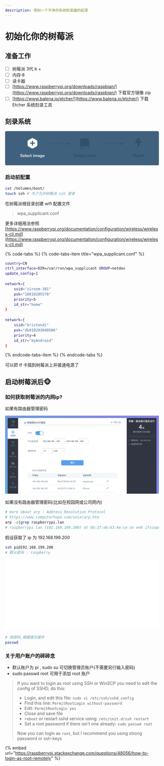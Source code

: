 ```yaml
---
description: 得到一个干净的系统和英雄的起源
---
```


# 初始化你的树莓派

## 准备工作

* [ ] 树莓派 3代 b + 
* [ ] 内存卡
* [ ] 读卡器
* [ ] [https://www.raspberrypi.org/downloads/raspbian/](https://www.raspberrypi.org/downloads/raspbian/) 下载官方镜像 zip
* [ ] [https://www.balena.io/etcher/](https://www.balena.io/etcher/) 下载 Etcher 系统刻录工具

## 刻录系统

![](.gitbook/assets/steps-8006dca57323756b1b84fb9408742409.gif)

### 启动前配置

```bash
cat /Volumes/boot/
touch ssh # 为了允许树莓派 ssh 登录
```

在树莓派根目录创建 wifi 配置文件

> wpa\_supplicant.conf

更多详细用法参照 [https://www.raspberrypi.org/documentation/configuration/wireless/wireless-cli.md](https://www.raspberrypi.org/documentation/configuration/wireless/wireless-cli.md)

{% code-tabs %}
{% code-tabs-item title="wpa\_supplicant.conf" %}
```bash
country=CN
ctrl_interface=DIR=/var/run/wpa_supplicant GROUP=netdev
update_config=1

network={
    ssid="ziroom-301"
    psk="18810205578"
    priority=5
    id_str="home"
}

network={
    ssid="kristendi"
    psk="dk010203040506"
    priority=4
    id_str="myAndroid"
}
```
{% endcode-tabs-item %}
{% endcode-tabs %}

可以把 tf 卡插到树莓派上并接通电源了

## 启动树莓派后🐵

### 如何获取树莓派的内网ip?

如果有路由器管理密码

![&#x5404;&#x54C1;&#x724C;&#x8DEF;&#x7531;&#x5668;&#x7BA1;&#x7406;&#x9875;&#x9762;&#x53EF;&#x80FD;&#x7565;&#x6709;&#x4E0D;&#x540C;](.gitbook/assets/1%20%281%29.png)

如果没有路由器管理密码\(比如在校园网或公司网内\)

```bash
# more about arp : Address Resolution Protocol
# https://www.computerhope.com/unix/arp.htm
arp -a|grep raspberrypi.lan
# raspberrypi.lan (192.168.199.200) at b8:27:eb:63:4e:ce on en0 ifscope [ethernet]
```

假设获取了 ip 为 192.168.199.200

```bash
ssh pi@192.168.199.200
# 默认密码 : raspberry
```

![&#x9ED8;&#x8BA4;&#x767B;&#x5F55;&#x6B22;&#x8FCE;&#x9875;](.gitbook/assets/carbon-2.svg)

```bash
# 改密码,根据提示操作
passwd
```

### 关于用户账户的碎碎念

* 默认账户为 pi ,  sudo su 可切换管理员账户\(不需要另行输入密码\)
* sudo passwd root 可用于添加 root 账户

> If you want to login as root using SSH or WinSCP you need to edit the config of SSHD, do this:
>
> * Login, and edit this file: `sudo vi /etc/ssh/sshd_config`
> * Find this line: `PermitRootLogin without-password`
> * Edit: `PermitRootLogin yes`
> * Close and save file
> * `reboot` or restart sshd service using: `/etc/init.d/ssh restart`
> * Set a root password if there isn't one already: `sudo passwd root`
>
> Now you can login as `root`, but I recommend you using strong password or ssh-keys

{% embed url="https://raspberrypi.stackexchange.com/questions/48056/how-to-login-as-root-remotely" %}



